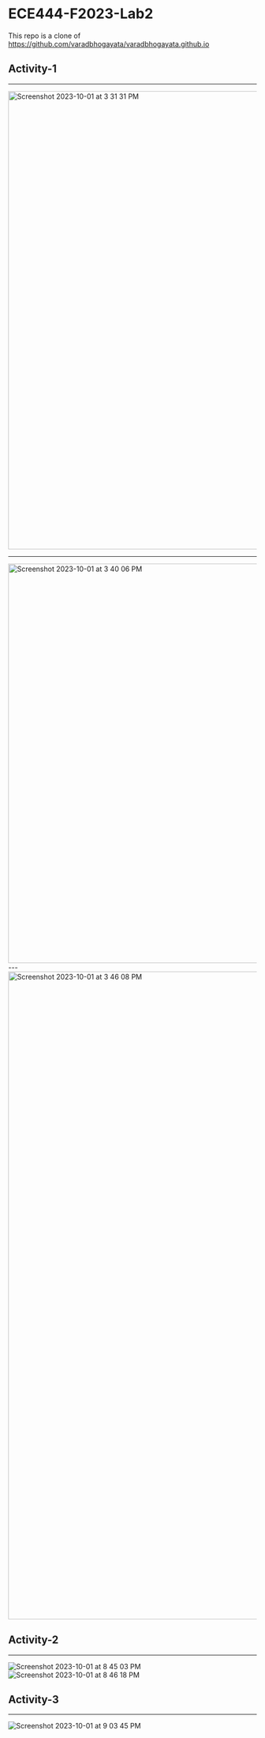 # ECE444-F2023-Lab2

This repo is a clone of https://github.com/varadbhogayata/varadbhogayata.github.io

## Activity-1

---
<img width="928" alt="Screenshot 2023-10-01 at 3 31 31 PM" src="https://github.com/zhast/ECE444-F2023-Lab2/assets/20625321/2edd1ac5-956d-432c-88e3-63ec8fb402ee">


---
<img width="809" alt="Screenshot 2023-10-01 at 3 40 06 PM" src="https://github.com/zhast/ECE444-F2023-Lab2/assets/20625321/8ccc08c6-321b-4a2d-b846-748b3dc4c2b6">
---
<img width="1312" alt="Screenshot 2023-10-01 at 3 46 08 PM" src="https://github.com/zhast/ECE444-F2023-Lab2/assets/20625321/e6f8433a-a3ed-445c-890e-85ba8dc5ea7e">

## Activity-2
---
![Screenshot 2023-10-01 at 8 45 03 PM](https://github.com/zhast/ECE444-F2023-Lab2/assets/20625321/1bbc098c-2425-442c-8c62-4adcd506589c)
![Screenshot 2023-10-01 at 8 46 18 PM](https://github.com/zhast/ECE444-F2023-Lab2/assets/20625321/51212a01-8ce6-484d-b5f6-630430c44440)

## Activity-3
---
![Screenshot 2023-10-01 at 9 03 45 PM](https://github.com/zhast/ECE444-F2023-Lab2/assets/20625321/ee487ea3-89c8-46eb-b469-91d53cc04f81)
